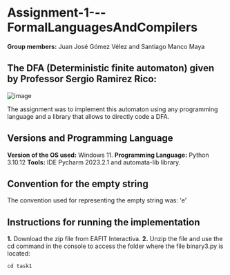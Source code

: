 # Assignment-1---FormalLanguagesAndCompilers

**Group members:** Juan José Gómez Vélez and Santiago Manco Maya

## The DFA (Deterministic finite automaton) given by Professor Sergio Ramirez Rico:

![image](https://github.com/Manco312/Assignment-1---FormalLanguagesAndCompilers/assets/129436458/15363993-4314-46bf-91e5-12b457c9c195)

The assignment was to implement this automaton using any programming language and a library that allows to directly code a DFA.

## Versions and Programming Language

**Version of the OS used:** Windows 11.
**Programming Language:** Python 3.10.12
**Tools:** IDE Pycharm 2023.2.1 and automata-lib library.

## Convention for the empty string

The convention used for representing the empty string was: 'e'

## Instructions for running the implementation

**1.** Download the zip file from EAFIT Interactiva.
**2.** Unzip the file and use the cd command in the console to access the folder where the file binary3.py is located:
```
cd task1
```



